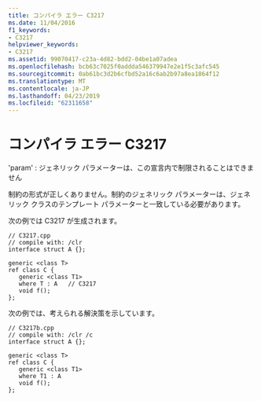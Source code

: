 ```yaml
---
title: コンパイラ エラー C3217
ms.date: 11/04/2016
f1_keywords:
- C3217
helpviewer_keywords:
- C3217
ms.assetid: 99070417-c23a-4d82-bdd2-04be1a07adea
ms.openlocfilehash: bcb63c7025f0addda546379947e2e1f5c3afc545
ms.sourcegitcommit: 0ab61bc3d2b6cfbd52a16c6ab2b97a8ea1864f12
ms.translationtype: MT
ms.contentlocale: ja-JP
ms.lasthandoff: 04/23/2019
ms.locfileid: "62311658"
---
```

# <a name="compiler-error-c3217"></a>コンパイラ エラー C3217

'param' : ジェネリック パラメーターは、この宣言内で制限されることはできません

制約の形式が正しくありません。制約のジェネリック パラメーターは、ジェネリック クラスのテンプレート パラメーターと一致している必要があります。

次の例では C3217 が生成されます。

```
// C3217.cpp
// compile with: /clr
interface struct A {};

generic <class T>
ref class C {
   generic <class T1>
   where T : A   // C3217
   void f();
};
```

次の例では、考えられる解決策を示しています。

```
// C3217b.cpp
// compile with: /clr /c
interface struct A {};

generic <class T>
ref class C {
   generic <class T1>
   where T1 : A
   void f();
};
```